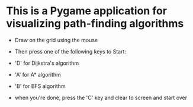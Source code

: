 # This is a Pygame application for visualizing path-finding algorithms
- Draw on the grid using the mouse
- Then press one of the following keys to Start:
- 'D' for Dijkstra's algorithm
- 'A' for A* algorithm
- 'B' for BFS algorithm

- when you're done, press the 'C' key and clear to screen and start over
